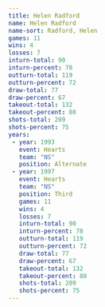 ```yaml
---
title: Helen Radford
name: Helen Radford
name-sort: Radford, Helen
games: 11
wins: 4
losses: 7
inturn-total: 90
inturn-percent: 78
outturn-total: 119
outturn-percent: 72
draw-total: 77
draw-percent: 67
takeout-total: 132
takeout-percent: 80
shots-total: 209
shots-percent: 75
years:
 - year: 1993
   event: Hearts
   team: "NS"
   position: Alternate
 - year: 1997
   event: Hearts
   team: "NS"
   position: Third
   games: 11
   wins: 4
   losses: 7
   inturn-total: 90
   inturn-percent: 78
   outturn-total: 119
   outturn-percent: 72
   draw-total: 77
   draw-percent: 67
   takeout-total: 132
   takeout-percent: 80
   shots-total: 209
   shots-percent: 75
---
```

